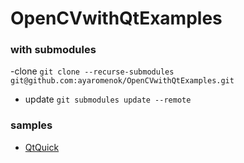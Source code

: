 # OpenCVwithQtExamples

### with submodules
 -clone
`git clone --recurse-submodules git@github.com:ayaromenok/OpenCVwithQtExamples.git`
 - update
`git submodules update --remote`

### samples
- [QtQuick](https://github.com/ayaromenok/OpenCVwithQtExamples/tree/master/stubQtQuick)
